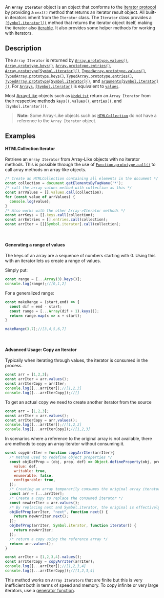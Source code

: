 
An **`Array Iterator`** object is an object that conforms to the [iterator protocol](/en-US/docs/Web/JavaScript/Reference/Iteration_protocols#the_iterator_protocol) by providing a `next()` method that returns an iterator result object. All built-in iterators inherit from the `Iterator` class. The `Iterator` class provides a [`[Symbol.iterator]()`](/en-US/docs/Web/JavaScript/Reference/Global_Objects/Iterator/Symbol.iterator) method that returns the iterator object itself, making the iterator also [iterable](/en-US/docs/Web/JavaScript/Reference/Iteration_protocols#the_iterable_protocol). It also provides some helper methods for working with iterators.

## Description

The `Array Iterator` is returned by [`Array.prototype.values()`](/en-US/docs/Web/JavaScript/Reference/Global_Objects/Array/values), [`Array.prototype.keys()`](/en-US/docs/Web/JavaScript/Reference/Global_Objects/Array/keys), [`Array.prototype.entries()`](/en-US/docs/Web/JavaScript/Reference/Global_Objects/Array/entries), [`Array.prototype[Symbol.iterator]()`](/en-US/docs/Web/JavaScript/Reference/Global_Objects/Array/Symbol.iterator), [`TypedArray.prototype.values()`](/en-US/docs/Web/JavaScript/Reference/Global_Objects/TypedArray/values), [`TypedArray.prototype.keys()`](/en-US/docs/Web/JavaScript/Reference/Global_Objects/TypedArray/keys), [`TypedArray.prototype.entries()`](/en-US/docs/Web/JavaScript/Reference/Global_Objects/TypedArray/entries), [`TypedArray.prototype[Symbol.iterator]()`](/en-US/docs/Web/JavaScript/Reference/Global_Objects/TypedArray/Symbol.iterator), and [`arguments[Symbol.iterator]()`](/en-US/docs/Web/JavaScript/Reference/Functions/arguments/Symbol.iterator). For [`Arrays`](/en-US/docs/Web/JavaScript/Reference/Global_Objects/Array),  [`[Symbol.iterator]`](/en-US/docs/Web/JavaScript/Reference/Global_Objects/Array/Symbol.iterator) is equivalent to [`values`](/en-US/docs/Web/JavaScript/Reference/Global_Objects/Array/values). 

Most [Array-Like](/en-US/docs/Web/JavaScript/Reference/Global_Objects/Array#array-like_objects) objects such as [`NodeList`](/en-US/docs/Web/API/NodeList) return an `Array Iterator` from their respective methods `keys()`, `values()`, `entries()`, and `[Symbol.iterator]()`.
  
> **Note:** Some Array-Like objects such as [`HTMLCollection`](/en-US/docs/Web/API/HTMLCollection) do not have a reference to the `Array Iterator` object. 

## Examples

#### HTMLCollection Iterator
Retrieve an `Array Iterator` from Array-Like objects with no iterator methods. This is possible through the use of [`Function.prototype.call()`](/en-US/docs/Web/JavaScript/Reference/Global_Objects/Function/call) to call array methods on array-like objects.
```js
/* Create an HTMLCollection containing all elements in the document */
const collection = document.getElementsByTagName('*');
/* call the array values method with collection as this */
const arrValues = [].values.call(collection);
for (const value of arrValues) {
  console.log(value);
}
/* Also works with the other Array->Iterator methods */
const arrKeys = [].keys.call(collection);
const arrEntries = [].entries.call(collection);
const arrIter = [][Symbol.iterator].call(collection);
```
⠀

#### Generating a range of values
The keys of an array are a sequence of numbers starting with 0. Using this with an iterator lets us create a range of values.
⠀

Simply put:
```js
const range = [...Array(3).keys()];
console.log(range);//[0,1,2]
```

For a generalized range:
```js
const makeRange = (start,end) => {
  const dif = end - start;
  const range = [...Array(dif + 1).keys()];
  return range.map(x => x + start);
}

makeRange(3,7);//[3,4,5,6,7]
```
⠀

#### Advanced Usage: Copy an Iterator
Typically when iterating through values, the iterator is consumed in the process.

```js
const arr = [1,2,3];
const arrIter = arr.values();
const arrIterCopy = arrIter;
console.log([...arrIter]);//[1,2,3]
console.log([...arrIterCopy]);//[]
```

To get an actual copy we need to create another iterator from the source
```js
const arr = [1,2,3];
const arrIter = arr.values();
const arrIterCopy = arr.values();
console.log([...arrIter]);//[1,2,3]
console.log([...arrIterCopy]);//[1,2,3]
```

In scenarios where a reference to the original array is not available, there are methods to copy an array iterator without consuming it. 
```js
const copyArrIter = function copyArrIter(arrIter){
  /* Method used to redefine object properties */
  const objDefProp = (obj, prop, def) => Object.defineProperty(obj, prop, {
    value: def,
    writable: true,
    enumerable: false,
    configurable: true,
  });
  /* Creating an array temporarily consumes the original array iterator */
  const arr = [...arrIter];
  /* Create a copy to replace the consumed iterator */
  const newArrIter = arr.values();
  /* By replacing next and Symbol.iterator, the original is effectively restored */
  objDefProp(arrIter, "next", function next() {
    return newArrIter.next();
  });
  objDefProp(arrIter, Symbol.iterator, function iterator() {
    return newArrIter;
  });
  /* return a copy using the reference array */
  return arr.values();
}

const arrIter = [1,2,3,4].values();
const arrIterCopy = copyArrIter(arrIter);
console.log([...arrIter]);//[1,2,3,4]
console.log([...arrIterCopy]);//[1,2,3,4]
```
This method works on `Array Iterators` that are finite but this is very inefficient both in terms of speed and memory. To copy infinite or very large iterators, use a [generator function](/en-US/docs/Web/JavaScript/Reference/Global_Objects/GeneratorFunction).
